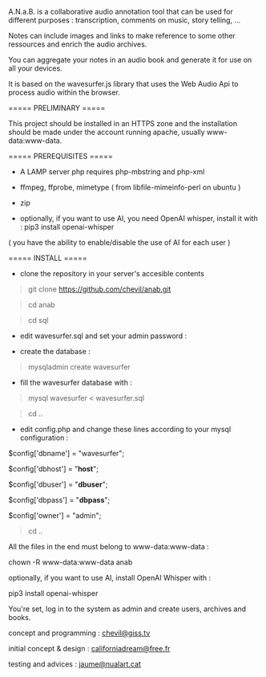 A.N.a.B. is a collaborative audio annotation tool
that can be used for different purposes :
transcription, comments on music, story telling, ...

Notes can include images and links to make reference
to some other ressources and enrich the audio archives.

You can aggregate your notes in an audio book
and generate it for use on all your devices.

It is based on the wavesurfer.js library
that uses the Web Audio Api
to process audio within the browser.

===== PRELIMINARY =====

This project should be installed in an HTTPS zone
and the installation should be made under the account
running apache, usually www-data:www-data.

===== PREREQUISITES =====

* A LAMP server
  php requires php-mbstring and php-xml

* ffmpeg, ffprobe, mimetype ( from libfile-mimeinfo-perl on ubuntu )

* zip

* optionally, if you want to use AI,
you need OpenAI whisper,
install it with :
pip3 install openai-whisper

( you have the ability to enable/disable the use of AI for each user )

===== INSTALL =====

* clone the repository in your server's accesible contents

> git clone https://github.com/chevil/anab.git

> cd anab

> cd sql

* edit wavesurfer.sql and set your admin password : <your-password>

* create the database :

> mysqladmin create wavesurfer

* fill the wavesurfer database with :

> mysql wavesurfer < wavesurfer.sql

> cd ..

* edit config.php and change these lines according
to your mysql configuration :

$config['dbname'] = "wavesurfer";

$config['dbhost'] = "__host__";

$config['dbuser'] = "__dbuser__";

$config['dbpass'] = "__dbpass__";

$config['owner'] = "admin";

> cd ..

All the files in the end must belong to www-data:www-data :

chown -R www-data:www-data anab

optionally, if you want to use AI,
install OpenAI Whisper with :

pip3 install openai-whisper

You're set, log in to the system as admin
and create users, archives and books.

concept and programming : chevil@giss.tv

initial concept & design : californiadream@free.fr

testing and advices : jaume@nualart.cat
